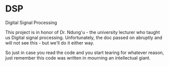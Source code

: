 # DSP
Digital Signal Processing

This project is in honor of Dr. Ndung'u - the university lecturer who taught us Digital signal processing.
Unfortunately, the doc passed on abruptly and will not see this - but we'll do it either way.

So just in case you read the code and you start tearing for whatever reason, just remember this code was written in mourning an intellectual giant.
